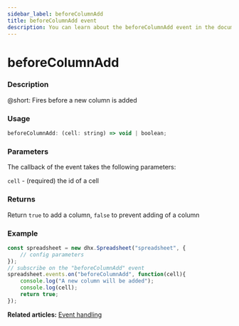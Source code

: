 ```yaml
---
sidebar_label: beforeColumnAdd
title: beforeColumnAdd event
description: You can learn about the beforeColumnAdd event in the documentation of the DHTMLX JavaScript Spreadsheet library. Browse developer guides and API reference, try out code examples and live demos, and download a free 30-day evaluation version of DHTMLX Spreadsheet.
---
```


# beforeColumnAdd

### Description

@short: Fires before a new column is added

### Usage

~~~jsx
beforeColumnAdd: (cell: string) => void | boolean;
~~~

### Parameters

The callback of the event takes the following parameters:

`cell` - (required) the id of a cell

### Returns

Return `true` to add a column, `false` to prevent adding of a column

### Example

~~~jsx {5-9}
const spreadsheet = new dhx.Spreadsheet("spreadsheet", {
    // config parameters
});
// subscribe on the "beforeColumnAdd" event
spreadsheet.events.on("beforeColumnAdd", function(cell){
	console.log("A new column will be added");
    console.log(cell);
    return true;
});
~~~

**Related articles:** [Event handling](handling_events.md)
